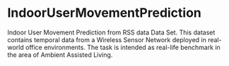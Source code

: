 # IndoorUserMovementPrediction
 Indoor User Movement Prediction from RSS data Data Set. This dataset contains temporal data from a Wireless Sensor Network deployed in real-world office environments. The task is intended as real-life benchmark in the area of Ambient Assisted Living.
